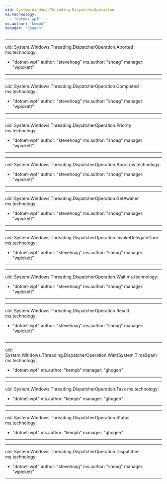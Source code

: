 ```yaml
---
uid: System.Windows.Threading.DispatcherOperation
ms.technology: 
  - "dotnet-wpf"
ms.author: "kempb"
manager: "ghogen"
---
```


---
uid: System.Windows.Threading.DispatcherOperation.Aborted
ms.technology: 
  - "dotnet-wpf"
author: "stevehoag"
ms.author: "shoag"
manager: "wpickett"
---

---
uid: System.Windows.Threading.DispatcherOperation.Completed
ms.technology: 
  - "dotnet-wpf"
author: "stevehoag"
ms.author: "shoag"
manager: "wpickett"
---

---
uid: System.Windows.Threading.DispatcherOperation.Priority
ms.technology: 
  - "dotnet-wpf"
author: "stevehoag"
ms.author: "shoag"
manager: "wpickett"
---

---
uid: System.Windows.Threading.DispatcherOperation.Abort
ms.technology: 
  - "dotnet-wpf"
author: "stevehoag"
ms.author: "shoag"
manager: "wpickett"
---

---
uid: System.Windows.Threading.DispatcherOperation.GetAwaiter
ms.technology: 
  - "dotnet-wpf"
author: "stevehoag"
ms.author: "shoag"
manager: "wpickett"
---

---
uid: System.Windows.Threading.DispatcherOperation.InvokeDelegateCore
ms.technology: 
  - "dotnet-wpf"
author: "stevehoag"
ms.author: "shoag"
manager: "wpickett"
---

---
uid: System.Windows.Threading.DispatcherOperation.Wait
ms.technology: 
  - "dotnet-wpf"
author: "stevehoag"
ms.author: "shoag"
manager: "wpickett"
---

---
uid: System.Windows.Threading.DispatcherOperation.Result
ms.technology: 
  - "dotnet-wpf"
author: "stevehoag"
ms.author: "shoag"
manager: "wpickett"
---

---
uid: System.Windows.Threading.DispatcherOperation.Wait(System.TimeSpan)
ms.technology: 
  - "dotnet-wpf"
ms.author: "kempb"
manager: "ghogen"
---

---
uid: System.Windows.Threading.DispatcherOperation.Task
ms.technology: 
  - "dotnet-wpf"
ms.author: "kempb"
manager: "ghogen"
---

---
uid: System.Windows.Threading.DispatcherOperation.Status
ms.technology: 
  - "dotnet-wpf"
ms.author: "kempb"
manager: "ghogen"
---

---
uid: System.Windows.Threading.DispatcherOperation.Dispatcher
ms.technology: 
  - "dotnet-wpf"
author: "stevehoag"
ms.author: "shoag"
manager: "wpickett"
---

